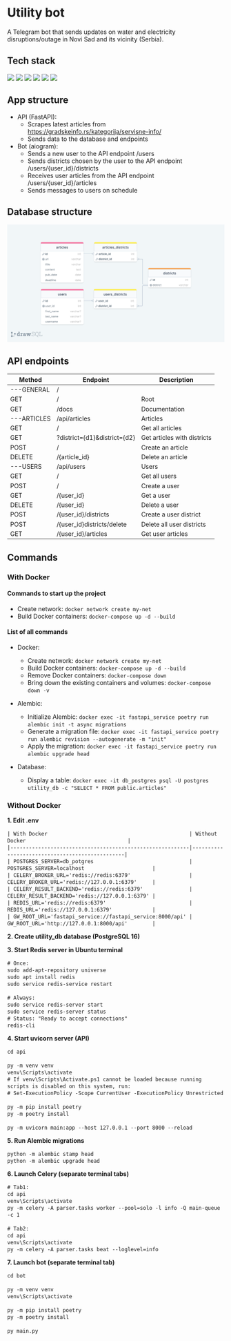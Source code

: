 # Utility bot

A Telegram bot that sends updates on water and electricity disruptions/outage in Novi Sad and its vicinity (Serbia).

## Tech stack

<img src="https://img.shields.io/badge/FastAPI-fc884d?style=for-the-badge&logo=fastapi&logoColor=black"/> <img src="https://img.shields.io/badge/Redis-fc884d?style=for-the-badge&logo=Redis&logoColor=black"/> <img src="https://img.shields.io/badge/Celery-fc884d?style=for-the-badge"/> <img src="https://img.shields.io/badge/PostgreSQL-f5df66?style=for-the-badge&logo=PostgreSQL&logoColor=black"/> <img src="https://img.shields.io/badge/AsyncIO-65a362?style=for-the-badge&logo=AsyncIO&logoColor=black"/> <img src="https://img.shields.io/badge/aiogram-65a362?style=for-the-badge&logo=aiogram&logoColor=black"/>

## App structure

- API (FastAPI): 
  - Scrapes latest articles from https://gradskeinfo.rs/kategorija/servisne-info/
  - Sends data to the database and endpoints
- Bot (aiogram):
  - Sends a new user to the API endpoint /users
  - Sends districts chosen by the user to the API endpoint /users/{user_id}/districts
  - Receives user articles from the API endpoint /users/{user_id}/articles
  - Sends messages to users on schedule

## Database structure

![Database structure](https://raw.githubusercontent.com/kooznitsa/utility_bot/main/api/database/db_diagram.png)

## API endpoints

| Method      | Endpoint                     | Description                 |
|-------------|------------------------------|-----------------------------|
| ---GENERAL  | /	                           |                             |
| GET	        | /	                           | Root                        |
| GET	        | /docs	                       | Documentation               |
| ---ARTICLES | /api/articles                | Articles                    | 
| GET         | /                            | Get all articles            |
| GET         | ?district={d1}&district={d2} | Get articles with districts |
| POST        | /                            | Create an article           |
| DELETE      | /{article_id}                | Delete an article           |
| ---USERS	   | /api/users                   | Users                       |
| GET	        | /                            | Get all users               |
| POST	       | / 	                          | Create a user               |
| GET	        | /{user_id}	                  | Get a user                  |
| DELETE	     | /{user_id}	                  | Delete a user               |
| POST	       | /{user_id}/districts	        | Create a user district      |
| POST	       | /{user_id}districts/delete	  | Delete all user districts   |
| GET	        | /{user_id}/articles	         | Get user articles           |

## Commands

### With Docker

#### Commands to start up the project

- Create network: ```docker network create my-net```
- Build Docker containers: ```docker-compose up -d --build```

#### List of all commands

- Docker:
  - Create network: ```docker network create my-net```
  - Build Docker containers: ```docker-compose up -d --build```
  - Remove Docker containers: ```docker-compose down```
  - Bring down the existing containers and volumes: ```docker-compose down -v```

- Alembic:
  - Initialize Alembic: ```docker exec -it fastapi_service poetry run alembic init -t async migrations```
  - Generate a migration file: ```docker exec -it fastapi_service poetry run alembic revision --autogenerate -m "init"```
  - Apply the migration: ```docker exec -it fastapi_service poetry run alembic upgrade head```

- Database:
  - Display a table: ```docker exec -it db_postgres psql -U postgres utility_db -c "SELECT * FROM public.articles"```

### Without Docker

**1. Edit .env**
```
| With Docker                                              | Without Docker                                 |
|----------------------------------------------------------|------------------------------------------------|
| POSTGRES_SERVER=db_potgres                               | POSTGRES_SERVER=localhost                      |
| CELERY_BROKER_URL='redis://redis:6379'                   | CELERY_BROKER_URL='redis://127.0.0.1:6379'     |
| CELERY_RESULT_BACKEND='redis://redis:6379'               | CELERY_RESULT_BACKEND='redis://127.0.0.1:6379' |
| REDIS_URL='redis://redis:6379'                           | REDIS_URL='redis://127.0.0.1:6379'             |
| GW_ROOT_URL='fastapi_service://fastapi_service:8000/api' | GW_ROOT_URL='http://127.0.0.1:8000/api'        |
```

**2. Create utility_db database (PostgreSQL 16)**

**3. Start Redis server in Ubuntu terminal**
```
# Once:
sudo add-apt-repository universe
sudo apt install redis
sudo service redis-service restart

# Always:
sudo service redis-server start
sudo service redis-server status
# Status: "Ready to accept connections"
redis-cli
```

**4. Start uvicorn server (API)**
```
cd api

py -m venv venv
venv\Scripts\activate
# If venv\Scripts\Activate.ps1 cannot be loaded because running scripts is disabled on this system, run:
# Set-ExecutionPolicy -Scope CurrentUser -ExecutionPolicy Unrestricted

py -m pip install poetry
py -m poetry install

py -m uvicorn main:app --host 127.0.0.1 --port 8000 --reload
```

**5. Run Alembic migrations**
```
python -m alembic stamp head
python -m alembic upgrade head
```

**6. Launch Celery (separate terminal tabs)**
```
# Tab1: 
cd api
venv\Scripts\activate
py -m celery -A parser.tasks worker --pool=solo -l info -Q main-queue -c 1

# Tab2:
cd api
venv\Scripts\activate
py -m celery -A parser.tasks beat --loglevel=info
```

**7. Launch bot (separate terminal tab)**
```
cd bot

py -m venv venv
venv\Scripts\activate

py -m pip install poetry
py -m poetry install

py main.py
```
